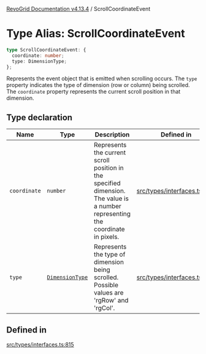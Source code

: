 [RevoGrid Documentation v4.13.4](README.md) / ScrollCoordinateEvent

# Type Alias: ScrollCoordinateEvent

```ts
type ScrollCoordinateEvent: {
  coordinate: number;
  type: DimensionType;
};
```

Represents the event object that is emitted when scrolling occurs.
The `type` property indicates the type of dimension (row or column) being scrolled.
The `coordinate` property represents the current scroll position in that dimension.

## Type declaration

| Name | Type | Description | Defined in |
| ------ | ------ | ------ | ------ |
| `coordinate` | `number` | Represents the current scroll position in the specified dimension. The value is a number representing the coordinate in pixels. | [src/types/interfaces.ts:826](https://github.com/revolist/revogrid/blob/325e86c31155d90566dec588c08b121b0ae7657a/src/types/interfaces.ts#L826) |
| `type` | [`DimensionType`](TypeAlias.DimensionType.md) | Represents the type of dimension being scrolled. Possible values are 'rgRow' and 'rgCol'. | [src/types/interfaces.ts:820](https://github.com/revolist/revogrid/blob/325e86c31155d90566dec588c08b121b0ae7657a/src/types/interfaces.ts#L820) |

## Defined in

[src/types/interfaces.ts:815](https://github.com/revolist/revogrid/blob/325e86c31155d90566dec588c08b121b0ae7657a/src/types/interfaces.ts#L815)
